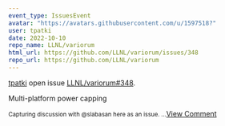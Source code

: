 ```yaml
---
event_type: IssuesEvent
avatar: "https://avatars.githubusercontent.com/u/1597518?"
user: tpatki
date: 2022-10-10
repo_name: LLNL/variorum
html_url: https://github.com/LLNL/variorum/issues/348
repo_url: https://github.com/LLNL/variorum
---
```


<a href='https://github.com/tpatki' target='_blank'>tpatki</a> open issue <a href='https://github.com/LLNL/variorum/issues/348' target='_blank'>LLNL/variorum#348</a>.

<p>Multi-platform power capping</p><small>Capturing discussion with @slabasan here as an issue. ...</small><a href='https://github.com/LLNL/variorum/issues/348' target='_blank'>View Comment</a>